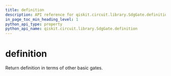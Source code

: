 ```yaml
---
title: definition
description: API reference for qiskit.circuit.library.SdgGate.definition
in_page_toc_min_heading_level: 1
python_api_type: property
python_api_name: qiskit.circuit.library.SdgGate.definition
---
```


# definition

Return definition in terms of other basic gates.

